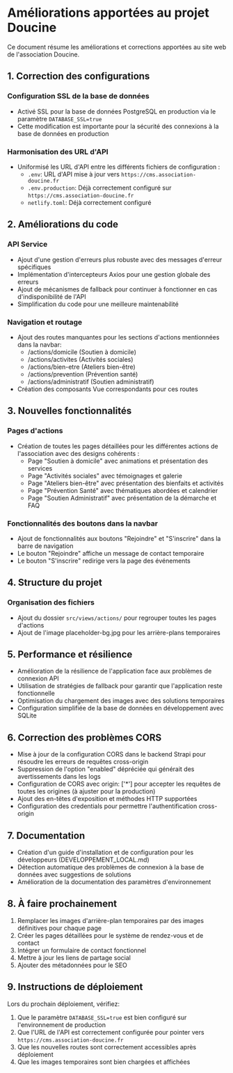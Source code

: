# Améliorations apportées au projet Doucine

Ce document résume les améliorations et corrections apportées au site web de l'association Doucine.

## 1. Correction des configurations

### Configuration SSL de la base de données
- Activé SSL pour la base de données PostgreSQL en production via le paramètre `DATABASE_SSL=true`
- Cette modification est importante pour la sécurité des connexions à la base de données en production

### Harmonisation des URL d'API
- Uniformisé les URL d'API entre les différents fichiers de configuration :
  - `.env`: URL d'API mise à jour vers `https://cms.association-doucine.fr`
  - `.env.production`: Déjà correctement configuré sur `https://cms.association-doucine.fr`
  - `netlify.toml`: Déjà correctement configuré

## 2. Améliorations du code

### API Service
- Ajout d'une gestion d'erreurs plus robuste avec des messages d'erreur spécifiques
- Implémentation d'intercepteurs Axios pour une gestion globale des erreurs
- Ajout de mécanismes de fallback pour continuer à fonctionner en cas d'indisponibilité de l'API
- Simplification du code pour une meilleure maintenabilité

### Navigation et routage
- Ajout des routes manquantes pour les sections d'actions mentionnées dans la navbar:
  - /actions/domicile (Soutien à domicile)
  - /actions/activites (Activités sociales)
  - /actions/bien-etre (Ateliers bien-être)
  - /actions/prevention (Prévention santé)
  - /actions/administratif (Soutien administratif)
- Création des composants Vue correspondants pour ces routes

## 3. Nouvelles fonctionnalités

### Pages d'actions
- Création de toutes les pages détaillées pour les différentes actions de l'association avec des designs cohérents :
  - Page "Soutien à domicile" avec animations et présentation des services
  - Page "Activités sociales" avec témoignages et galerie
  - Page "Ateliers bien-être" avec présentation des bienfaits et activités
  - Page "Prévention Santé" avec thématiques abordées et calendrier
  - Page "Soutien Administratif" avec présentation de la démarche et FAQ

### Fonctionnalités des boutons dans la navbar
- Ajout de fonctionnalités aux boutons "Rejoindre" et "S'inscrire" dans la barre de navigation
- Le bouton "Rejoindre" affiche un message de contact temporaire
- Le bouton "S'inscrire" redirige vers la page des événements

## 4. Structure du projet

### Organisation des fichiers
- Ajout du dossier `src/views/actions/` pour regrouper toutes les pages d'actions
- Ajout de l'image placeholder-bg.jpg pour les arrière-plans temporaires

## 5. Performance et résilience

- Amélioration de la résilience de l'application face aux problèmes de connexion API
- Utilisation de stratégies de fallback pour garantir que l'application reste fonctionnelle
- Optimisation du chargement des images avec des solutions temporaires
- Configuration simplifiée de la base de données en développement avec SQLite

## 6. Correction des problèmes CORS

- Mise à jour de la configuration CORS dans le backend Strapi pour résoudre les erreurs de requêtes cross-origin
- Suppression de l'option "enabled" dépréciée qui générait des avertissements dans les logs
- Configuration de CORS avec origin: ['*'] pour accepter les requêtes de toutes les origines (à ajuster pour la production)
- Ajout des en-têtes d'exposition et méthodes HTTP supportées
- Configuration des credentials pour permettre l'authentification cross-origin

## 7. Documentation

- Création d'un guide d'installation et de configuration pour les développeurs (DEVELOPPEMENT_LOCAL.md)
- Détection automatique des problèmes de connexion à la base de données avec suggestions de solutions
- Amélioration de la documentation des paramètres d'environnement

## 8. À faire prochainement

1. Remplacer les images d'arrière-plan temporaires par des images définitives pour chaque page
2. Créer les pages détaillées pour le système de rendez-vous et de contact
3. Intégrer un formulaire de contact fonctionnel
4. Mettre à jour les liens de partage social
5. Ajouter des métadonnées pour le SEO

## 9. Instructions de déploiement

Lors du prochain déploiement, vérifiez:
1. Que le paramètre `DATABASE_SSL=true` est bien configuré sur l'environnement de production
2. Que l'URL de l'API est correctement configurée pour pointer vers `https://cms.association-doucine.fr`
3. Que les nouvelles routes sont correctement accessibles après déploiement 
4. Que les images temporaires sont bien chargées et affichées 